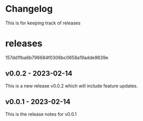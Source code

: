 # Changelog

This is for keeping track of releases

# releases

157dd1fba6b796684f0306bc0658a19adde9839e

## v0.0.2 - 2023-02-14

This is a new release v0.0.2 which will include feature updates.

## v0.0.1 - 2023-02-14

This is the release notes for v0.0.1
